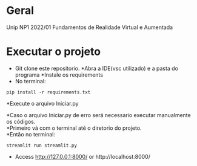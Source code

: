 # Geral
Unip NP1 2022/01 Fundamentos de Realidade Virtual e Aumentada

# Executar o projeto
* Git clone este repositorio.
*Abra a IDE(vsc utilizado) e a pasta do programa
*Instale os requirements
* No terminal: <br>
 ```
pip install -r requirements.txt
 ```
*Execute o arquivo Iniciar.py

*Caso o arquivo Iniciar.py de erro será necessario executar manualmente os códigos.<br>
*Primeiro vá com o terminal até o diretorio do projeto.<br>
*Então no terminal:<br>
```
streamlit run streamlit.py
```

* Access http://127.0.0.1:8000/ or http://localhost:8000/
